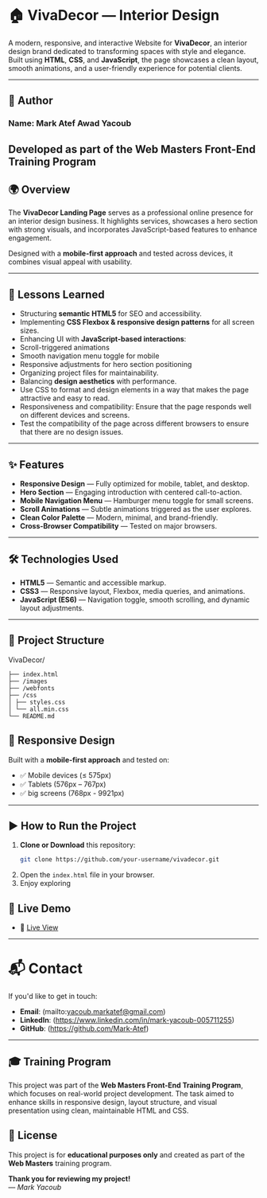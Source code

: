 # 🏠 VivaDecor — Interior Design

A modern, responsive, and interactive Website for **VivaDecor**, an interior design brand dedicated to transforming spaces with style and elegance.  
Built using **HTML**, **CSS**, and **JavaScript**, the page showcases a clean layout, smooth animations, and a user-friendly experience for potential clients.

---

## 👤 Author

###  Name: Mark Atef Awad Yacoub

Developed as part of the **Web Masters Front-End Training Program**
---

## 🌍 Overview

The **VivaDecor Landing Page** serves as a professional online presence for an interior design business. It highlights services, showcases a hero section with strong visuals, and incorporates JavaScript-based features to enhance engagement.  

Designed with a **mobile-first approach** and tested across devices, it combines visual appeal with usability.  

---

## 🧠 Lessons Learned

- Structuring **semantic HTML5** for SEO and accessibility.  
- Implementing **CSS Flexbox & responsive design patterns** for all screen sizes.  
- Enhancing UI with **JavaScript-based interactions**:
- Scroll-triggered animations
- Smooth navigation menu toggle for mobile
- Responsive adjustments for hero section positioning
- Organizing project files for maintainability.  
- Balancing **design aesthetics** with performance.
- Use CSS to format and design elements in a way that makes the page attractive and easy to read.
- Responsiveness and compatibility: Ensure that the page responds well on different devices and screens.
- Test the compatibility of the page across different browsers to ensure that there are no design issues.

---

## ✨ Features

- **Responsive Design** — Fully optimized for mobile, tablet, and desktop.  
- **Hero Section** — Engaging introduction with centered call-to-action.  
- **Mobile Navigation Menu** — Hamburger menu toggle for small screens.  
- **Scroll Animations** — Subtle animations triggered as the user explores.  
- **Clean Color Palette** — Modern, minimal, and brand-friendly.  
- **Cross-Browser Compatibility** — Tested on major browsers.  

---

## 🛠️ Technologies Used

- **HTML5** — Semantic and accessible markup.  
- **CSS3** — Responsive layout, Flexbox, media queries, and animations.  
- **JavaScript (ES6)** — Navigation toggle, smooth scrolling, and dynamic layout adjustments.

---

## 📁 Project Structure

VivaDecor/
```
├── index.html
├── /images
├── /webfonts
├── /css
│ ├── styles.css
│ └── all.min.css
└── README.md
``` 

## 📱 Responsive Design

Built with a **mobile-first approach** and tested on:  
- ✅ Mobile devices (≤ 575px)  
- ✅ Tablets (576px – 767px)  
- ✅ big screens (768px - 9921px)

---

## ▶️ How to Run the Project

1. **Clone or Download** this repository:  
   ```bash
   git clone https://github.com/your-username/vivadecor.git


1. Open the `index.html` file in your browser.  
2. Enjoy exploring 

## 🚀 Live Demo

- 🔗 [Live View](https://mark-atef.github.io/VivaDecor-Interior-Design-Website/)

---
# 📬 Contact

If you'd like to get in touch:

- **Email**: (mailto:yacoub.markatef@gmail.com)  
- **LinkedIn**: (https://www.linkedin.com/in/mark-yacoub-005711255)  
- **GitHub**: (https://github.com/Mark-Atef)  

---

## 🎓 Training Program

This project was part of the **Web Masters Front-End Training Program**, which focuses on real-world project development. The task aimed to enhance skills in responsive design, layout structure, and visual presentation using clean, maintainable HTML and CSS.

## 📄 License
This project is for **educational purposes only** and created as part of the **Web Masters** training program.  


**Thank you for reviewing my project!**  
— *Mark Yacoub*














